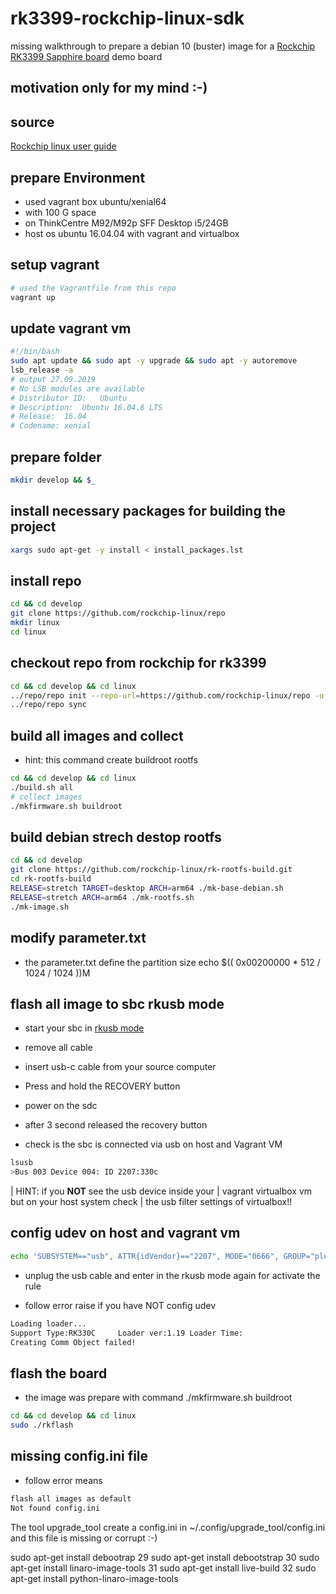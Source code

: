 # rk3399-rockchip-linux-sdk

missing walkthrough to prepare a debian 10 (buster) image for a [Rockchip RK3399 Sapphire board](https://store.vamrs.com/products/rockchip-rk3399-sapphire-board) demo board

## motivation only for my mind :-)

## source

[Rockchip linux user guide](http://opensource.rock-chips.com/wiki_Linux_user_guide)

## prepare Environment

- used vagrant box ubuntu/xenial64
- with 100 G space
- on ThinkCentre M92/M92p SFF Desktop i5/24GB
- host os ubuntu 16.04.04 with vagrant and virtualbox

## setup vagrant

```bash
# used the Vagrantfile from this repo
vagrant up
```

## update vagrant vm

```bash
#!/bin/bash
sudo apt update && sudo apt -y upgrade && sudo apt -y autoremove
lsb_release -a
# output 27.09.2019
# No LSB modules are available
# Distributor ID:	Ubuntu
# Description:	Ubuntu 16.04.6 LTS
# Release:	16.04
# Codename:	xenial

```

## prepare folder

```bash
mkdir develop && $_
```

## install necessary packages for building the project

```bash
xargs sudo apt-get -y install < install_packages.lst
```

## install repo

```bash
cd && cd develop
git clone https://github.com/rockchip-linux/repo
mkdir linux
cd linux
```

## checkout repo from rockchip for rk3399

```bash
cd && cd develop && cd linux
../repo/repo init --repo-url=https://github.com/rockchip-linux/repo -u https://github.com/rockchip-linux/manifests -b master -m rk3399_linux_release.xml
../repo/repo sync
```

## build all images and collect

- hint: this command create buildroot rootfs

```bash
cd && cd develop && cd linux
./build.sh all
# collect images
./mkfirmware.sh buildroot
```

## build debian strech destop rootfs

```bash
cd && cd develop
git clone https://github.com/rockchip-linux/rk-rootfs-build.git
cd rk-rootfs-build
RELEASE=stretch TARGET=desktop ARCH=arm64 ./mk-base-debian.sh
RELEASE=stretch ARCH=arm64 ./mk-rootfs.sh
./mk-image.sh

```

## modify parameter.txt

- the parameter.txt define the partition size
echo $(( 0x00200000 * 512 / 1024 / 1024 ))M

## flash all image to sbc rkusb mode

- start your sbc in [rkusb mode](http://wiki.t-firefly.com/en/ROC-RK3399-PC/upgrade_firmware_emmc.html)

- remove all cable
- insert usb-c cable from your source computer
- Press and hold the RECOVERY button
- power on the sdc
- after 3 second released the recovery button
- check is the sbc is connected via usb on host and Vagrant VM

```bash
lsusb
>Bus 003 Device 004: ID 2207:330c
```

| HINT: if you **NOT** see the usb device inside your
| vagrant virtualbox vm but on your host system check
| the usb filter settings of virtualbox!!

## config udev on host and vagrant vm

```bash
echo 'SUBSYSTEM=="usb", ATTR{idVendor}=="2207", MODE="0666", GROUP="plugdev"' |sudo tee /etc/udev/rules.d/51-android.roles
```

- unplug the usb cable and enter in the rkusb mode again for activate the rule

- follow error raise if you have NOT config udev

```txt
Loading loader...
Support Type:RK330C     Loader ver:1.19 Loader Time:
Creating Comm Object failed!
```

## flash the board

- the image was prepare with command ./mkfirmware.sh buildroot

```bash
cd && cd develop && cd linux
sudo ./rkflash
```

## missing config.ini file

- follow error means

```txt
flash all images as default
Not found config.ini
```

The tool upgrade_tool create a config.ini in ~/.config/upgrade_tool/config.ini and this file is missing or corrupt :-)



sudo apt-get install debootrap
   29  sudo apt-get install debootstrap
   30  sudo apt-get install linaro-image-tools
   31  sudo apt-get install live-build
   32  sudo apt-get install python-linaro-image-tools

